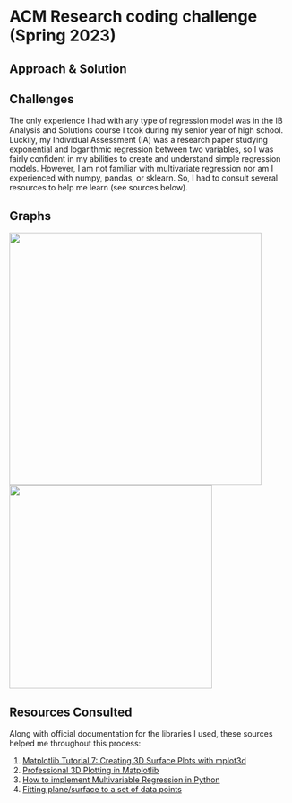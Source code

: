 # ACM Research coding challenge (Spring 2023)

## Approach & Solution


## Challenges
The only experience I had with any type of regression model was in the IB Analysis and Solutions course I took during my senior year of high school. Luckily, my Individual Assessment (IA) was a research paper studying exponential and logarithmic regression between two variables, so I was fairly confident in my abilities to create and understand simple regression models. However, I am not familiar with multivariate regression nor am I experienced with numpy, pandas, or sklearn. So, I had to consult several resources to help me learn (see sources below).


## Graphs
<img src="https://user-images.githubusercontent.com/97753409/215263814-e2811ec2-e619-4263-b39e-705bd4d83e4f.png" width="450"> <img src="https://user-images.githubusercontent.com/97753409/215263829-8cdc2b01-40ba-42c6-b676-460985305731.png" height="362">



## Resources Consulted

Along with official documentation for the libraries I used, these sources helped me throughout this process:
1. [Matplotlib Tutorial 7: Creating 3D Surface Plots with mplot3d](https://www.youtube.com/watch?v=8h2YhqoUsEw)
2. [Professional 3D Plotting in Matplotlib](https://www.youtube.com/watch?v=fAztJg9oi7s)
3. [How to implement Multivariable Regression in Python](https://www.educative.io/answers/how-to-implement-multivariable-regression-in-python)
4. [Fitting plane/surface to a set of data points](https://gist.github.com/amroamroamro/1db8d69b4b65e8bc66a6)
